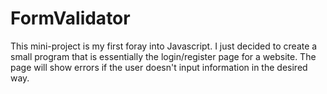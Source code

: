 # FormValidator
This mini-project is my first foray into Javascript. I just decided to create a small program that is essentially the login/register page for a website.
The page will show errors if the user doesn't input information in the desired way.

